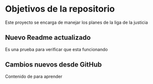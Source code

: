 # Objetivos de la repositorio

Este proyecto se encarga de manejar los planes de la liga de la justicia


## Nuevo Readme actualizado 

Es una prueba para verificar que esta funcionando 

## Cambios nuevos desde GitHub 

Contenido de para aprender 
